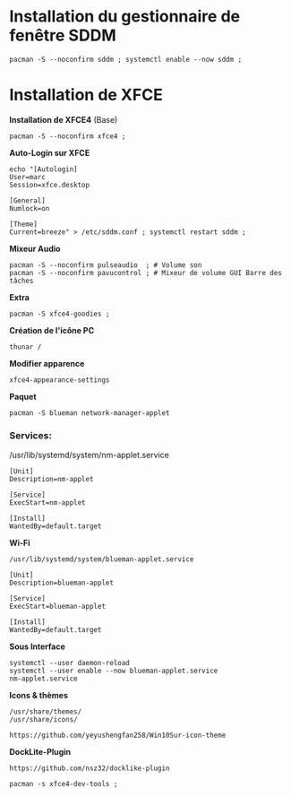 # Installation du gestionnaire de fenêtre SDDM
``` 
pacman -S --noconfirm sddm ; systemctl enable --now sddm ;
``` 

# Installation de XFCE

**Installation de XFCE4** (Base)
```
pacman -S --noconfirm xfce4 ;
```

**Auto-Login sur XFCE**
```
echo "[Autologin]
User=marc
Session=xfce.desktop

[General]
Numlock=on

[Theme]
Current=breeze" > /etc/sddm.conf ; systemctl restart sddm ;
```

**Mixeur Audio**
```
pacman -S --noconfirm pulseaudio  ; # Volume son
pacman -S --noconfirm pavucontrol ; # Mixeur de volume GUI Barre des tâches
```

**Extra**
```
pacman -S xfce4-goodies ;
```

**Création de l'icône PC**
```
thunar /
```

**Modifier apparence**
```
xfce4-appearance-settings
```


**Paquet**
```
pacman -S blueman network-manager-applet
```


### Services:
/usr/lib/systemd/system/nm-applet.service
```
[Unit]
Description=nm-applet

[Service]
ExecStart=nm-applet

[Install]
WantedBy=default.target
```

**Wi-Fi**
```
/usr/lib/systemd/system/blueman-applet.service

[Unit]
Description=blueman-applet

[Service]
ExecStart=blueman-applet

[Install]
WantedBy=default.target
```

**Sous Interface**
```
systemctl --user daemon-reload
systemctl --user enable --now blueman-applet.service 
nm-applet.service
```


**Icons & thèmes**
```
/usr/share/themes/
/usr/share/icons/

```

```
https://github.com/yeyushengfan258/Win10Sur-icon-theme
```





**DockLite-Plugin**
```
https://github.com/nsz32/docklike-plugin
```
```
pacman -s xfce4-dev-tools ;
```


